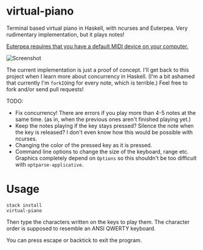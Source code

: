 # virtual-piano
Terminal based virtual piano in Haskell, with ncurses and Euterpea. Very rudimentary implementation, but it plays notes!

[Euterpea requires that you have a default MIDI device on your computer.](http://www.euterpea.com/euterpea/setting-up-midi/)

![Screenshot](https://i.imgur.com/GzHtyva.png)

The current implementation is just a proof of concept. I'll get back to this project when I learn more about concurrency in Haskell. (I'm a bit ashamed that currently I'm `forkIO`ing for every note, which is terrible.) Feel free to fork and/or send pull requests!

TODO:

* Fix concurrency! There are errors if you play more than 4-5 notes at the same time. (as in, when the previous ones aren't finished playing yet.)
* Keep the notes playing if the key stays pressed? Silence the note when the key is released? I don't even know how this would be possible with ncurses.
* Changing the color of the pressed key as it is pressed.
* Command line options to change the size of the keyboard, range etc. Graphics completely depend on `Options` so this shouldn't be too difficult with `optparse-applicative`.

# Usage

```
stack install
virtual-piano
```

Then type the characters written on the keys to play them.  The character order is supposed to resemble an ANSI QWERTY keyboard.

You can press escape or backtick to exit the program.
